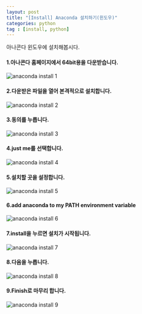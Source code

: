 ```yaml
---
layout: post
title: "[Install] Anaconda 설치하기(윈도우)"
categories: python
tag : [install, python]
---
```


아나콘다 윈도우에 설치해봅시다.<br>

#### 1.아나콘다 홈페이지에서 64bit용을 다운받습니다. 
![anaconda install 1](https://krispediadot.github.io/assets/images/anaconda_install_1.jpg)<br>

#### 2.다운받은 파일을 열어 본격적으로 설치합니다.
![anaconda install 2](https://krispediadot.github.io/assets/images/anaconda_install_2.jpg)<br>

#### 3.동의를 누릅니다.
![anaconda install 3](https://krispediadot.github.io/assets/images/anaconda_install_3.jpg)<br>

#### 4.just me를 선택합니다.
![anaconda install 4](https://krispediadot.github.io/assets/images/anaconda_install_4.jpg)<br>

#### 5.설치할 곳을 설정합니다.
![anaconda install 5](https://krispediadot.github.io/assets/images/anaconda_install_5.jpg)<br>

#### 6.add anaconda to my PATH environment variable
![anaconda install 6](https://krispediadot.github.io/assets/images/anaconda_install_6.jpg)<br>

#### 7.install을 누르면 설치가 시작됩니다.
![anaconda install 7](https://krispediadot.github.io/assets/images/anaconda_install_7.jpg)<br>

#### 8.다음을 누릅니다.
![anaconda install 8](https://krispediadot.github.io/assets/images/anaconda_install_8.jpg)<br>

#### 9.Finish로 마무리 합니다.
![anaconda install 9](https://krispediadot.github.io/assets/images/anaconda_install_9.jpg)<br>





